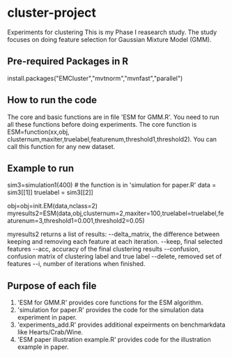 # cluster-project
Experiments for clustering
This is my Phase I reasearch study. The study focuses on doing feature selection for Gaussian Mixture Model (GMM).

## Pre-required Packages in R
install.packages("EMCluster","mvtnorm","mvnfast","parallel")

## How to run the code
The core and basic functions are in file 'ESM for GMM.R'. You need to run all these functions before doing experiments.
The core function is ESM=function(xx,obj, clusternum,maxiter,truelabel,featurenum,threshold1,threshold2). You can call this function for any new dataset. 

## Example to run
sim3=simulation1(400) # the function is in 'simulation for paper.R'
data = sim3[[1]]
truelabel = sim3[[2]]

obj=obj=init.EM(data,nclass=2)
myresults2=ESM(data,obj,clusternum=2,maxiter=100,truelabel=truelabel,featurenum=3,threshold1=0.001,threshold2=0.05)

myresults2 returns a list of results:
--delta_matrix, the difference between keeping and removing each feature at each iteration.
--keep, final selected features
--acc, accuracy of the final clustering results
--confusion, confusion matrix of clustering label and true label
--delete, removed set of features
--i, number of iterations when finished.

## Purpose of each file
1. 'ESM for GMM.R' provides core functions for the ESM algorithm.
2. 'simulation for paper.R' provides the code for the simulation data experiment in paper.
3. 'experiments_add.R' provides additional expeirments on benchmarkdata like Hearts/Crab/Wine.
4. 'ESM paper illustration example.R' provides code for the illustration example in paper.
